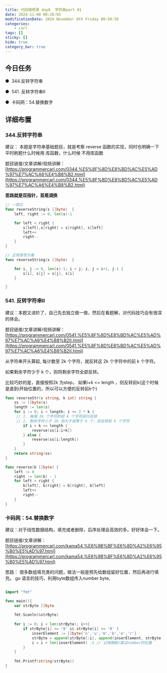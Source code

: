 ```yaml
---
title: 代码随想录 day8  字符串part 01
date: 2024-11-08 00:26:03
modificationDate: 2024 November 8th Friday 00:50:56
categories: 
	- carl
tags: []
sticky: []
hide: true
category_bar: true
---
```

## 今日任务

●  344.反转字符串

●  541. 反转字符串II

●  卡码网：54.替换数字

## 详细布置

### 344.反转字符串

建议： 本题是字符串基础题目，就是考察 reverse 函数的实现，同时也明确一下 平时刷题什么时候用 库函数，什么时候 不用库函数

题目链接/文章讲解/视频讲解：[https://programmercarl.com/0344.%E5%8F%8D%E8%BD%AC%E5%AD%97%E7%AC%A6%E4%B8%B2.html](https://programmercarl.com/0344.%E5%8F%8D%E8%BD%AC%E5%AD%97%E7%AC%A6%E4%B8%B2.html)

**思路就是双指针，首尾调换**
```go
// 一把过
func reverseString(s []byte)  {
    left, right := 0, len(s)-1

    for left < right {
        s[left],s[right] = s[right], s[left]
        left++
        right--
    }
}

```


```go
// 正常简写方案
func reverseString(s []byte)  {

    for i, j := 0, len(s)-1; i < j; i, j = i+1, j-1 {
        s[i], s[j] = s[j], s[i]
    }

}
```


### 541. 反转字符串II

建议：本题又进阶了，自己先去独立做一做，然后在看题解，对代码技巧会有很深的体会。

题目链接/文章讲解/视频讲解：[https://programmercarl.com/0541.%E5%8F%8D%E8%BD%AC%E5%AD%97%E7%AC%A6%E4%B8%B2II.html](https://programmercarl.com/0541.%E5%8F%8D%E8%BD%AC%E5%AD%97%E7%AC%A6%E4%B8%B2II.html)

从字符串开头算起, 每计数至 2k 个字符，就反转这 2k 个字符中的前 k 个字符。

如果剩余字符少于 k 个，则将剩余字符全部反转。

比较巧妙的是，直接按照2k 为step， 如果i+k <= length ，则反转前k(这个时候是直到i开始位置的，所以可以方便的反转前k个)

```go
func reverseStr(s string, k int) string {
    ss := []byte(s)
    length := len(s)
    for i := 0; i < length; i += 2 * k {
     // 1. 每隔 2k 个字符的前 k 个字符进行反转
     // 2. 剩余字符小于 2k 但大于或等于 k 个，则反转前 k 个字符
        if i + k <= length {
            reverse(ss[i:i+k])
        } else {
            reverse(ss[i:length])
        }
    }
    return string(ss)
}

func reverse(b []byte) {
    left := 0
    right := len(b) - 1
    for left < right {
        b[left], b[right] = b[right], b[left]
        left++
        right--
    }
}
```

### 卡码网：54.替换数字

建议：对于线性数据结构，填充或者删除，后序处理会高效的多。好好体会一下。

题目链接/文章讲解：[https://programmercarl.com/kama54.%E6%9B%BF%E6%8D%A2%E6%95%B0%E5%AD%97.html](https://programmercarl.com/kama54.%E6%9B%BF%E6%8D%A2%E6%95%B0%E5%AD%97.html)

思路：
很多数组填充类的问题，做法一般是预先给数组留好位置，然后再进行填充。
go 语言的技巧，利用byte数组传入number byte, 

```go

import "fmt"

func main(){
    var strByte []byte
    
    fmt.Scanln(&strByte)
    
    for i := 0; i < len(strByte); i++{
        if strByte[i] <= '9' && strByte[i] >= '0' {
            inserElement := []byte{'n','u','m','b','e','r'}
            strByte = append(strByte[:i], append(inserElement, strByte[i+1:]...)...)
            i = i + len(inserElement) -1 // 记得跟新i跳过number的位置
        }
    }
    
    fmt.Printf(string(strByte))
}

```

